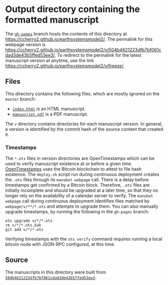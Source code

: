 # Output directory containing the formatted manuscript

The [`gh-pages`](https://github.com/ccherry2/earthsystemsmodel2/tree/gh-pages) branch hosts the contents of this directory at <https://ccherry2.github.io/earthsystemsmodel2/>.
The permalink for this webpage version is <https://ccherry2.github.io/earthsystemsmodel2/v/504b4621223dfb7bf061cdad3de43b5ffed53ee3/>.
To redirect to the permalink for the latest manuscript version at anytime, use the link <https://ccherry2.github.io/earthsystemsmodel2/v/freeze/>.

## Files

This directory contains the following files, which are mostly ignored on the `master` branch:

+ [`index.html`](index.html) is an HTML manuscript.
+ [`manuscript.pdf`](manuscript.pdf) is a PDF manuscript.

The `v` directory contains directories for each manuscript version.
In general, a version is identified by the commit hash of the source content that created it.

### Timestamps

The `*.ots` files in version directories are OpenTimestamps which can be used to verify manuscript existence at or before a given time.
[OpenTimestamps](https://opentimestamps.org/) uses the Bitcoin blockchain to attest to file hash existence.
The `deploy.sh` script run during continuous deployment creates the `.ots` files through its `manubot webpage` call.
There is a delay before timestamps get confirmed by a Bitcoin block.
Therefore, `.ots` files are initially incomplete and should be upgraded at a later time, so that they no longer rely on the availability of a calendar server to verify.
The `manubot webpage` call during continuous deployment identifies files matched by `webpage/v/**/*.ots` and attempts to upgrade them.
You can also manually upgrade timestamps, by running the following in the `gh-pages` branch:

```shell
ots upgrade v/*/*.ots
rm v/*/*.ots.bak
git add v/*/*.ots
```

Verifying timestamps with the `ots verify` command requires running a local bitcoin node with JSON-RPC configured, at this time.

## Source

The manuscripts in this directory were built from
[`504b4621223dfb7bf061cdad3de43b5ffed53ee3`](https://github.com/ccherry2/earthsystemsmodel2/commit/504b4621223dfb7bf061cdad3de43b5ffed53ee3).
